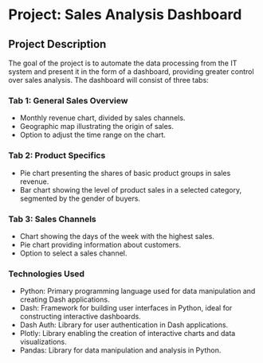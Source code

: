 # Project: Sales Analysis Dashboard


## Project Description
The goal of the project is to automate the data processing from the IT system and present it in the form of a dashboard, providing greater control over sales analysis. The dashboard will consist of three tabs:

### Tab 1: General Sales Overview
- Monthly revenue chart, divided by sales channels.
- Geographic map illustrating the origin of sales.
- Option to adjust the time range on the chart.

### Tab 2: Product Specifics
- Pie chart presenting the shares of basic product groups in sales revenue.
- Bar chart showing the level of product sales in a selected category, segmented by the gender of buyers.

### Tab 3: Sales Channels
- Chart showing the days of the week with the highest sales.
- Pie chart providing information about customers.
- Option to select a sales channel.

### Technologies Used
- Python: Primary programming language used for data manipulation and creating Dash applications.
- Dash: Framework for building user interfaces in Python, ideal for constructing interactive dashboards.
- Dash Auth: Library for user authentication in Dash applications.
- Plotly: Library enabling the creation of interactive charts and data visualizations.
- Pandas: Library for data manipulation and analysis in Python.
